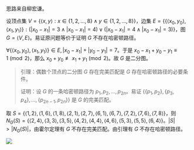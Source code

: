思路来自柳宏谦。

设顶点集 $V = \{\langle x, y \rangle : x \in \{1, 2, \dots, 8\} \wedge y \in \{1, 2, \dots, 8\}\}$，边集 $E = \{ \{ \langle x_0, y_0 \rangle, \langle x_1, y_1 \rangle \} : (|x_0 - x_1| = 3 \wedge |x_0 - x_1| = 4) \lor (|x_0 - x_1| = 4 \wedge |x_0 - x_1| = 3)\}$，图 $G = \langle V, E \rangle$。易证原问题等价于证明 $G$ 不存在哈密顿路径。

$\forall \{ \langle x_0, y_0 \rangle, \langle x_1, y_1 \rangle \} \in E, |x_0 - x_1| + |y_0 - y_1| = 7$。于是 $x_0 - x_1 + y_0 - y_1 \equiv 1 \pmod 2$，那么 $x_0 + y_0 \not \equiv x_1 + y_1 \pmod 2$。故 $G$ 是二分图。

> 引理：偶数个顶点的二分图 $G$ 存在完美匹配是 $G$ 存在哈密顿路径的必要条件。
>
> 证明：设 $G$ 的一条哈密顿路径为 $p_1, p_2, \dots, p_{2n}$。易证 $\{\{p_1, p_2 \}, \{p_3, p_4\}, \dots, \{p_{2n - 1}, p_{2n}\}\}$ 是 $G$ 的完美匹配。

取 $S = \{\langle 1, 2 \rangle, \langle 1, 6 \rangle, \langle 1, 8 \rangle, \langle 2, 1 \rangle, \langle 2, 7 \rangle, \langle 6, 1 \rangle, \langle 6, 7 \rangle, \langle 7, 2 \rangle, \langle 7, 6 \rangle, \langle 7, 8 \rangle\}$，则 $N_G(S) = \{\langle 2, 4 \rangle, \langle 3, 3 \rangle, \langle 3, 5 \rangle, \langle 4, 2 \rangle, \langle 4, 4 \rangle, \langle 4, 6 \rangle, \langle 5, 3 \rangle, \langle 5, 5 \rangle, \langle 6, 4 \rangle\}$。$|S| > |N_G(S)|$，由霍尔定理有 $G$ 不存在完美匹配。由引理有 $G$ 不存在哈密顿路径。

![](https://cdn.luogu.com.cn/upload/image_hosting/mkv2quzs.png)
